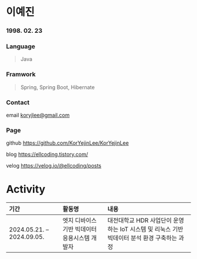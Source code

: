 
# 이예진
### 1998. 02. 23
### Language
> Java
### Framwork
> Spring, Spring Boot, Hibernate
### Contact
email koryjlee@gmail.com 
### Page
github https://github.com/KorYejinLee/KorYejinLee

blog https://ellcoding.tistory.com/

velog https://velog.io/@ellcoding/posts

# Activity
| 기간 | 활동명 | 내용 |
|:----|:---------|:--------|
| 2024.05.21. – 2024.09.05. | 엣지 디바이스 기반 빅데이터 응용시스템 개발자 | 대전대학교 HDR 사업단이 운영하는 IoT 시스템 및 리눅스 기반 빅데이터 분석 환경 구축하는 과정


